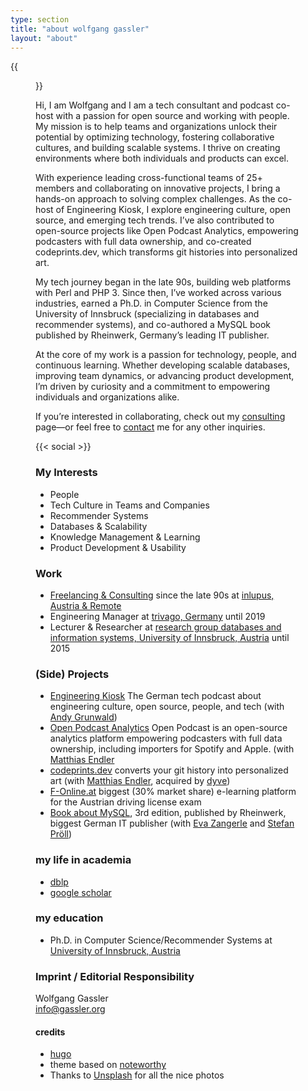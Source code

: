 ```yaml
---
type: section
title: "about wolfgang gassler"
layout: "about"
---
```


{{<figure class="aboutpic" src="wolfgang.jpg" alt="Wolfgang Gassler">}}

Hi, I am Wolfgang and I am a tech consultant and podcast co-host with a passion for open source and working with people. My mission is to help teams and organizations unlock their potential by optimizing technology, fostering collaborative cultures, and building scalable systems. I thrive on creating environments where both individuals and products can excel.

With experience leading cross-functional teams of 25+ members and collaborating on innovative projects, I bring a hands-on approach to solving complex challenges. As the co-host of Engineering Kiosk, I explore engineering culture, open source, and emerging tech trends. I’ve also contributed to open-source projects like Open Podcast Analytics, empowering podcasters with full data ownership, and co-created codeprints.dev, which transforms git histories into personalized art.

My tech journey began in the late 90s, building web platforms with Perl and PHP 3. Since then, I’ve worked across various industries, earned a Ph.D. in Computer Science from the University of Innsbruck (specializing in databases and recommender systems), and co-authored a MySQL book published by Rheinwerk, Germany’s leading IT publisher.

At the core of my work is a passion for technology, people, and continuous learning. Whether developing scalable databases, improving team dynamics, or advancing product development, I’m driven by curiosity and a commitment to empowering individuals and organizations alike.

If you’re interested in collaborating, check out my [consulting](/consulting) page—or feel free to [contact](mailto:info@gassler.org) me for any other inquiries.

{{< social >}}

### My Interests
* People
* Tech Culture in Teams and Companies
* Recommender Systems
* Databases & Scalability
* Knowledge Management & Learning
* Product Development & Usability

### Work
* [Freelancing & Consulting](/consulting) since the late 90s at [inlupus, Austria & Remote](https://inlupus.at)
* Engineering Manager at [trivago, Germany](https://company.trivago.com) until 2019
* Lecturer & Researcher at [research group databases and information systems, University of Innsbruck, Austria](https://dbis-informatik.uibk.ac.at) until 2015

### (Side) Projects
* [Engineering Kiosk](https://engineeringkiosk.dev) The German tech podcast about engineering culture, open source, people, and tech (with [Andy Grunwald](https://andygrunwald.com/))
* [Open Podcast Analytics](https://openpodcast.dev) Open Podcast is an open-source analytics platform empowering podcasters with full data ownership, including importers for Spotify and Apple. (with [Matthias Endler](https://endler.dev)
* [codeprints.dev](https://codeprints.dev) converts your git history into personalized art (with [Matthias Endler](https://endler.dev), acquired by [dyve](https://dyve.agency))
* [F-Online.at](https://f-online.at) biggest (30% market share) e-learning platform for the Austrian driving license exam
* [Book about MySQL](https://www.rheinwerk-verlag.de/mysql-das-umfassende-handbuch/), 3rd edition, published by Rheinwerk, biggest German IT publisher (with [Eva Zangerle](https://evazangerle.at/) and [Stefan Pröll](https://www.stefanproell.at/))

### my life in academia
* [dblp](https://dblp.uni-trier.de/pers/hd/g/Gassler:Wolfgang.html)
* [google scholar](https://scholar.google.com/citations?user=NjS_p2QAAAAJ)

### my education
* Ph.D. in Computer Science/Recommender Systems at [University of Innsbruck, Austria](https://informatik.uibk.ac.at)

### Imprint / Editorial Responsibility
Wolfgang Gassler  
info@gassler.org

#### credits
* [hugo](https://github.com/gohugoio)
* theme based on [noteworthy](https://github.com/kimcc/hugo-theme-noteworthy/)
* Thanks to [Unsplash](https://unsplash.com/) for all the nice photos
